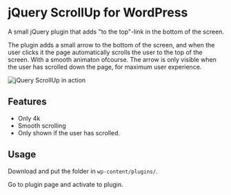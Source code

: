 jQuery ScrollUp for WordPress
================

A small jQuery plugin that adds "to the top"-link in the bottom of the screen.

The plugin adds a small arrow to the bottom of the screen, and when the user clicks it the page automatically scrolls the user to the top of the screen. With a smooth animaton ofcourse. The arrow is only visible when the user has scrolled down the page, for maximum user experience.

![jQuery ScrollUp in action](http://filipstefansson.github.com/jquery-scroll-up/example.png)


## Features
* Only 4k
* Smooth scrolling
* Only shown if the user has scrolled.

## Usage
Download and put the folder in `wp-content/plugins/`.

Go to plugin page and activate to plugin.